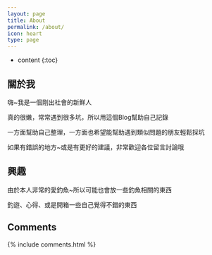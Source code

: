 ```yaml
---
layout: page
title: About
permalink: /about/
icon: heart
type: page
---
```


* content
{:toc}

## 關於我
嗨~我是一個剛出社會的新鮮人

真的很嫩，常常遇到很多坑，所以用這個Blog幫助自己記錄

一方面幫助自己整理，一方面也希望能幫助遇到類似問題的朋友輕鬆採坑

如果有錯誤的地方~或是有更好的建議，非常歡迎各位留言討論哦

## 興趣
由於本人非常的愛釣魚~所以可能也會放一些釣魚相關的東西

釣遊、心得、或是開箱一些自己覺得不錯的東西
## Comments

{% include comments.html %}
